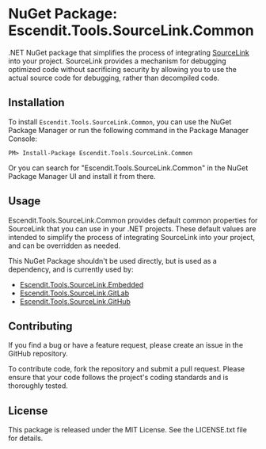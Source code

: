 # NuGet Package: Escendit.Tools.SourceLink.Common
.NET NuGet package that simplifies the process of integrating [SourceLink](https://github.com/dotnet/sourcelink) into your project.
SourceLink provides a mechanism for debugging optimized code without sacrificing security by allowing you to use the actual source code for debugging, rather than decompiled code.

## Installation
To install `Escendit.Tools.SourceLink.Common`, you can use the NuGet Package Manager or run the following command in the Package Manager Console:

```shell
PM> Install-Package Escendit.Tools.SourceLink.Common
```
Or you can search for "Escendit.Tools.SourceLink.Common"
in the NuGet Package Manager UI and install it from there.

## Usage
Escendit.Tools.SourceLink.Common provides default common properties for SourceLink
that you can use in your .NET projects.
These default values are intended to simplify the process of integrating SourceLink into your project,
and can be overridden as needed.

This NuGet Package shouldn't be used directly, but is used as a dependency, and is currently used by:

- [Escendit.Tools.SourceLink.Embedded](https://github.com/escendit/Escendit.Tools.SourceLink.Embedded)
- [Escendit.Tools.SourceLink.GitLab](https://github.com/escendit/Escendit.Tools.SourceLink.GitLab)
- [Escendit.Tools.SourceLink.GitHub](https://github.com/escendit/Escendit.Tools.SourceLink.GitHub)

## Contributing
If you find a bug or have a feature request, please create an issue in the GitHub repository.

To contribute code, fork the repository and submit a pull request.
Please ensure that your code follows the project's coding standards and is thoroughly tested.

## License
This package is released under the MIT License. See the LICENSE.txt file for details.
